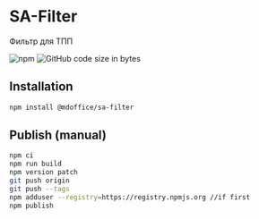# SA-Filter

Фильтр для ТПП

![npm](https://img.shields.io/npm/v/@mdoffice/sa-filter)
![GitHub code size in bytes](https://img.shields.io/github/languages/code-size/MDOffice/SA-Filter)

Installation
-----------
```bash
npm install @mdoffice/sa-filter
```

Publish (manual)
-----------
```bash
npm ci
npm run build
npm version patch
git push origin
git push --tags
npm adduser --registry=https://registry.npmjs.org //if first
npm publish
```
